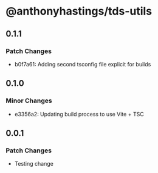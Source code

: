 # @anthonyhastings/tds-utils

## 0.1.1

### Patch Changes

- b0f7a61: Adding second tsconfig file explicit for builds

## 0.1.0

### Minor Changes

- e3356a2: Updating build process to use Vite + TSC

## 0.0.1

### Patch Changes

- Testing change

